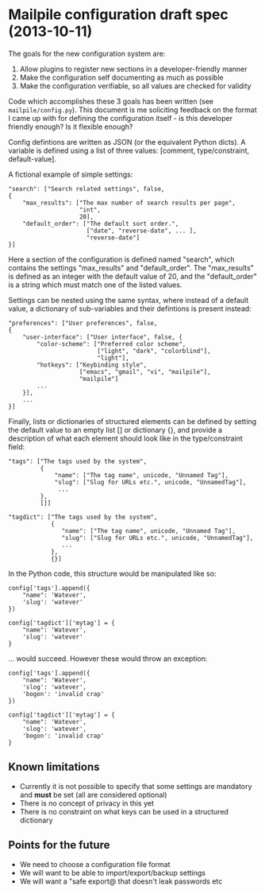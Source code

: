# Mailpile configuration draft spec (2013-10-11)

The goals for the new configuration system are:

   1. Allow plugins to register new sections in a developer-friendly
      manner
   2. Make the configuration self documenting as much as possible
   3. Make the configuration verifiable, so all values are checked for
      validity
   
Code which accomplishes these 3 goals has been written (see
`mailpile/config.py`). This document is me soliciting feedback on the
format I came up with for defining the configuration itself - is this
developer friendly enough?  Is it flexible enough?

Config defintions are written as JSON (or the equivalent Python dicts).
A variable is defined using a list of three values: [comment,
type/constraint, default-value].

A fictional example of simple settings:

    "search": ["Search related settings", false,
    {
        "max_results": ["The max number of search results per page",
                        "int",
                        20],
        "default_order": ["The default sort order.",
                          ["date", "reverse-date", ... ],
                          "reverse-date"]
    }]

Here a section of the configuration is defined named "search", which
contains the settings "max_results" and "default_order". The
"max_results" is defined as an integer with the default value of 20, and
the "default_order" is a string which must match one of the listed
values.

Settings can be nested using the same syntax, where instead of a default
value, a dictionary of sub-variables and their defintions is present
instead:

    "preferences": ["User preferences", false,
    {
        "user-interface": ["User interface", false, {
            "color-scheme": ["Preferred color scheme",
                             ["light", "dark", "colorblind"],
                             "light"],
            "hotkeys": ["Keybinding style",
                        ["emacs", "gmail", "vi", "mailpile"],
                        "mailpile"]
            ...
        }],
        ...
    }]

Finally, lists or dictionaries of structured elements can be defined by
setting the default value to an empty list [] or dictionary {}, and
provide a description of what each element should look like in the
type/constraint field:

    "tags": ["The tags used by the system",
             {
                 "name": ["The tag name", unicode, "Unnamed Tag"],
                 "slug": ["Slug for URLs etc.", unicode, "UnnamedTag"],
                  ...
             },
             []]

    "tagdict": ["The tags used by the system",
                {
                   "name": ["The tag name", unicode, "Unnamed Tag"],
                   "slug": ["Slug for URLs etc.", unicode, "UnnamedTag"],
                   ...
                },
                {}]

In the Python code, this structure would be manipulated like so:

    config['tags'].append({
        "name": 'Watever',
        'slug': 'watever'
    })

    config['tagdict']['mytag'] = {
        "name": 'Watever',
        'slug': 'watever'
    }

... would succeed.  However these would throw an exception:

    config['tags'].append({
        "name": 'Watever',
        'slog': 'watever',
        'bogon': 'invalid crap'
    })

    config['tagdict']['mytag'] = {
        "name": 'Watever',
        'slog': 'watever',
        'bogon': 'invalid crap'
    }


## Known limitations ##

   * Currently it is not possible to specify that some settings
     are mandatory and **must** be set (all are considered optional)
   * There is no concept of privacy in this yet
   * There is no constraint on what keys can be used in a structured
     dictionary


## Points for the future ##

   * We need to choose a configuration file format
   * We will want to be able to import/export/backup settings
   * We will want a "safe export@ that doesn't leak passwords etc

